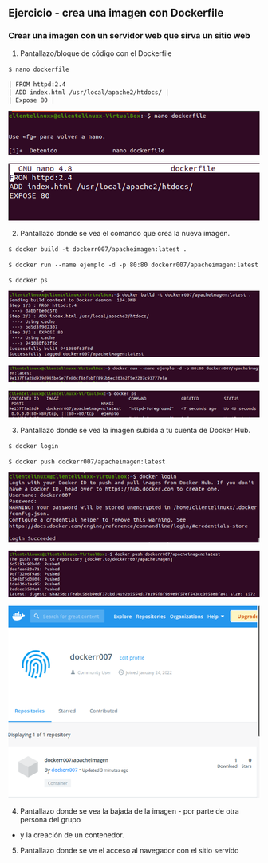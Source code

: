 ## Ejercicio - crea una imagen con Dockerfile

### Crear una imagen con un servidor web que sirva un sitio web

1. Pantallazo/bloque de código con el Dockerfile

`$ nano dockerfile`

    | FROM httpd:2.4
    | ADD index.html /usr/local/apache2/htdocs/ |
    | Expose 80 |

![](https://github.com/JenniferDiez/tareaDocker/blob/7ecc66e3ec2e8ea6bb71ee04bdd5b007be3ab6b4/imagen%20con%20Dockerfile/Capturas/ejem1.PNG)

![](https://github.com/JenniferDiez/tareaDocker/blob/7ecc66e3ec2e8ea6bb71ee04bdd5b007be3ab6b4/imagen%20con%20Dockerfile/Capturas/ejem1.1.PNG)

2. Pantallazo donde se vea el comando que crea la nueva imagen.

`$ docker build -t dockerr007/apacheimagen:latest .`

`$ docker run --name ejemplo -d -p 80:80 dockerr007/apacheimagen:latest`

`$ docker ps`

![](https://github.com/JenniferDiez/tareaDocker/blob/7ecc66e3ec2e8ea6bb71ee04bdd5b007be3ab6b4/imagen%20con%20Dockerfile/Capturas/Captura2%20final.PNG)

![](https://github.com/JenniferDiez/tareaDocker/blob/95ad31ed6b0f9293c90c7b024214745a1a087821/imagen%20con%20Dockerfile/Capturas/captura%203.PNG)

![](https://github.com/JenniferDiez/tareaDocker/blob/95ad31ed6b0f9293c90c7b024214745a1a087821/imagen%20con%20Dockerfile/Capturas/docker%203.1.PNG)

3. Pantallazo donde se vea la imagen subida a tu cuenta de Docker Hub.

`$ docker login`

`$ docker push dockerr007/apacheimagen:latest`

![](https://github.com/JenniferDiez/tareaDocker/blob/95ad31ed6b0f9293c90c7b024214745a1a087821/imagen%20con%20Dockerfile/Capturas/Captura4.PNG)

![](https://github.com/JenniferDiez/tareaDocker/blob/70247a2f8e49c3f267f07884f1dc02fdc8fd23b2/imagen%20con%20Dockerfile/Capturas/captura%205.PNG)

![](https://github.com/JenniferDiez/tareaDocker/blob/7ecc66e3ec2e8ea6bb71ee04bdd5b007be3ab6b4/imagen%20con%20Dockerfile/Capturas/dockerhub.PNG)

4. Pantallazo donde se vea la bajada de la imagen - por parte de otra persona del grupo
- y la creación de un contenedor.



5. Pantallazo donde se ve el acceso al navegador con el sitio servido
